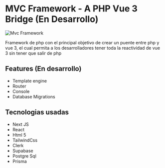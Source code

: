# MVC Framework - A PHP Vue 3 Bridge (En Desarrollo)

![Mvc Framework](https://kevin-portafolio.netlify.app/projects/mvc_framework_2.png)

Framework de php con el principal objetivo de crear un puente entre php y vue 3, el cual permita a los desarrolladores tener toda la reactividad de vue 3 sin tener que salir de php

## Features (En desarrollo)

- Template engine
- Router
- Console
- Database Migrations

## Tecnologias usadas

- Next JS
- React
- Html 5
- TailwindCss
- Clerk
- Supabase
- Postgre Sql
- Prisma
